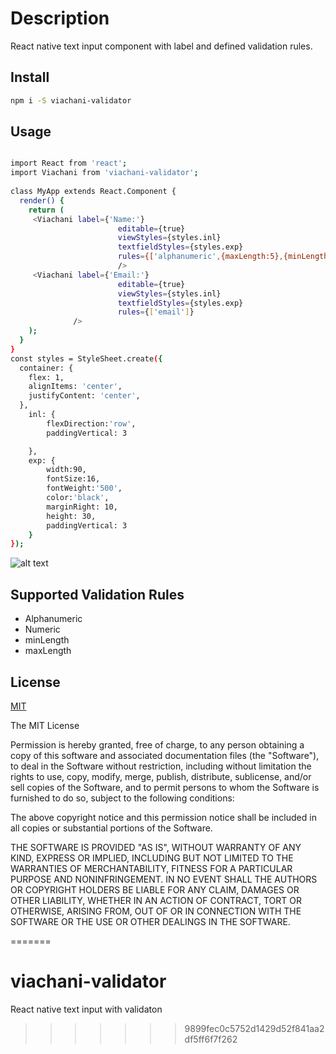 
# Description

React native text input component with label and defined validation rules.


## Install

```bash
npm i -S viachani-validator
```

## Usage

```bash

import React from 'react';
import Viachani from 'viachani-validator';
 
class MyApp extends React.Component {
  render() {
    return (
     <Viachani label={'Name:'}
                        editable={true}
                        viewStyles={styles.inl}
                        textfieldStyles={styles.exp}
                        rules={['alphanumeric',{maxLength:5},{minLength:2}]}
                        />
     <Viachani label={'Email:'}
                        editable={true}
                        viewStyles={styles.inl}
                        textfieldStyles={styles.exp}
                        rules={['email']}
              />
    );
  }
}
const styles = StyleSheet.create({
  container: {
    flex: 1,
    alignItems: 'center',
    justifyContent: 'center',
  },
    inl: {
        flexDirection:'row',
        paddingVertical: 3

    },
    exp: {
        width:90,
        fontSize:16,
        fontWeight:'500',
        color:'black',
        marginRight: 10,
        height: 30,
        paddingVertical: 3
    }
});
```
![alt text](https://s8.postimg.cc/7jec18ng5/image.jpg)

## Supported Validation Rules

* Alphanumeric
* Numeric
* minLength
* maxLength

## License

[MIT](http://vjpr.mit-license.org)


The MIT License


Permission is hereby granted, free of charge, to any person obtaining a copy of this software and
associated documentation files (the "Software"), to deal in the Software without
restriction, including without limitation the rights to use, copy, modify, merge,
publish, distribute, sublicense, and/or sell copies of the Software, and to permit
persons to whom the Software is furnished to do so, subject to the following conditions:

The above copyright notice and this permission notice shall be included
in all copies or substantial portions of the Software.

THE SOFTWARE IS PROVIDED "AS IS", WITHOUT WARRANTY OF ANY KIND, EXPRESS OR IMPLIED,
INCLUDING BUT NOT LIMITED TO THE WARRANTIES OF MERCHANTABILITY, FITNESS FOR A PARTICULAR
PURPOSE AND NONINFRINGEMENT. IN NO EVENT SHALL THE AUTHORS OR COPYRIGHT HOLDERS BE LIABLE
FOR ANY CLAIM, DAMAGES OR OTHER LIABILITY, WHETHER IN AN ACTION OF CONTRACT, TORT OR OTHERWISE,
ARISING FROM, OUT OF OR IN CONNECTION WITH THE SOFTWARE OR THE USE OR OTHER DEALINGS IN THE SOFTWARE.

=======
# viachani-validator
React native text input with validaton
>>>>>>> 9899fec0c5752d1429d52f841aa2df5ff6f7f262
